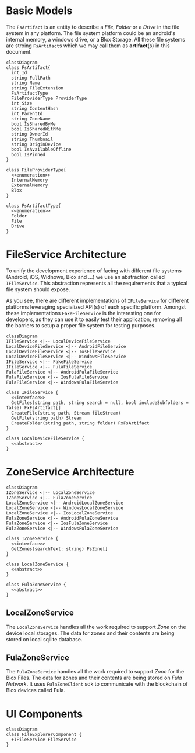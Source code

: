 # Basic Models
The `FsArtifact` is an entity to describe a *File*, *Folder* or a *Drive* in the file system in any platform. The file system platform could be an android's internal memory, a windows drive, or a Blox Storage. All these file systems are stroing `FsArtifact`s which we may call them as **artifact**(s) in this document.
```mermaid
classDiagram
class FsArtifact{
  int Id
  string FullPath
  string Name
  string FileExtension
  FsArtifactType
  FileProviderType ProviderType
  int Size
  string ContentHash
  int ParentId
  string ZoneName
  bool IsSharedByMe
  bool IsSharedWithMe
  string OwnerId
  string Thumbnail
  string OriginDevice
  bool IsAvailableOffline
  bool IsPinned
}

class FileProviderType{
  <<enumeration>>
  InternalMemory
  ExternalMemory
  Blox
}

class FsArtifactType{
  <<enumeration>>
  Folder
  File
  Drive
}
```

# FileService Architecture
To unify the development experience of facing with different file systems (Android, iOS, Widnows, Blox and ...) we use an abstraction called `IFileService`. This abstraction represents all the requirements that a typical file system should expose.

As you see, there are different implementations of `IFileService` for different platforms leveraging specialized API(s) of each specific platform.
Amongst these implementations `FakeFileService` is the interesting one for developers, as they can use it to easily test their application, removing all the barriers to setup a proper file system for testing purposes.
```mermaid
classDiagram
IFileService <|-- LocalDeviceFileService
LocalDeviceFileService <|-- AndroidFileService
LocalDeviceFileService <|-- IosFileService
LocalDeviceFileService <|-- WindowsFileService
IFileService <|-- FakeFileService
IFileService <|-- FulaFileService
FulaFileService <|-- AndroidFulaFileService
FulaFileService <|-- IosFulaFileService
FulaFileService <|-- WindowsFulaFileService

class IFileService {
  <<interface>>
  GetFiles(string path, string search = null, bool includeSubfolders = false) FxFsArtifact[]
  CreateFile(string path, Stream fileStream)
  GetFile(string path) Stream
  CreateFolder(string path, string folder) FxFsArtifact
}

class LocalDeviceFileService {
  <<abstract>>
}
```
# ZoneService Architecture
```mermaid
classDiagram
IZoneService <|-- LocalZoneService
IZoneService <|-- FulaZoneService
LocalZoneService <|-- AndroidLocalZoneService
LocalZoneService <|-- WindowsLocalZoneService
LocalZoneService <|-- IosLocalZoneService
FulaZoneService <|-- AndroidFulaZoneService
FulaZoneService <|-- IosFulaZoneService
FulaZoneService <|-- WindowsFulaZoneService

class IZoneService {
  <<interface>>
  GetZones(searchText: string) FsZone[]
}

class LocalZoneService {
  <<abstract>>
}

class FulaZoneService {
  <<abstract>>
}
```
## LocalZoneService
The `LocalZoneService` handles all the work required to support *Zone* on the device local storages.
The data for zones and their contents are being stored on local sqllite database.
## FulaZoneService
The `FulaZoneService` handles all the work required to support *Zone* for the Blox Files.
The data for zones and their contents are being stored on *Fula Network*. It uses `FulaZoneClient` sdk to communicate with the blockchain of Blox devices called Fula.
# UI Components

```mermaid
classDiagram
class FileExplorerComponent {
  +IFileService FileService
}
```

